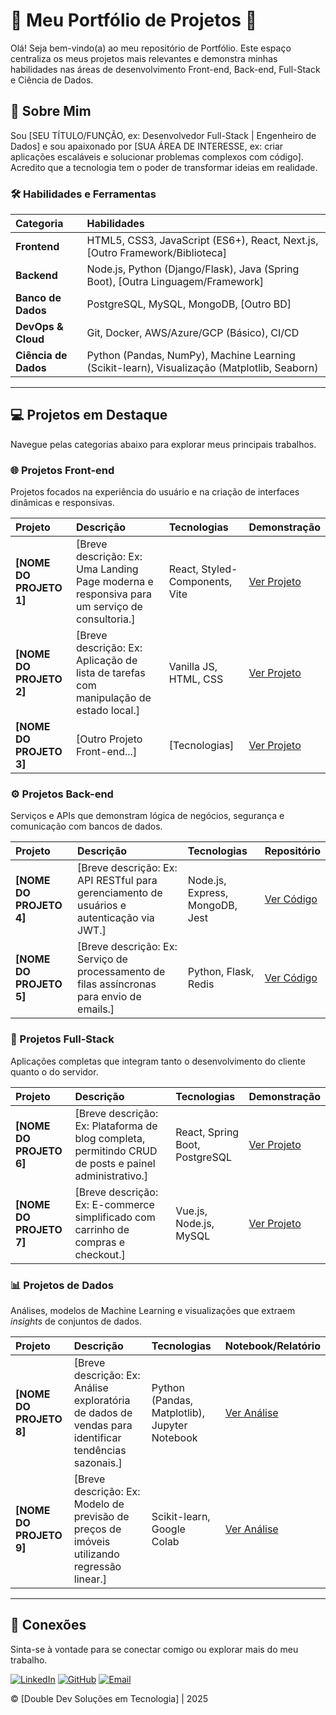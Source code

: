 # 🚀 Meu Portfólio de Projetos 🚀

Olá! Seja bem-vindo(a) ao meu repositório de Portfólio. Este espaço centraliza os meus projetos mais relevantes e demonstra minhas habilidades nas áreas de desenvolvimento Front-end, Back-end, Full-Stack e Ciência de Dados.

## 🌟 Sobre Mim

Sou [SEU TÍTULO/FUNÇÃO, ex: Desenvolvedor Full-Stack | Engenheiro de Dados] e sou apaixonado por [SUA ÁREA DE INTERESSE, ex: criar aplicações escaláveis e solucionar problemas complexos com código]. Acredito que a tecnologia tem o poder de transformar ideias em realidade.

### 🛠️ Habilidades e Ferramentas

| Categoria | Habilidades |
| :--- | :--- |
| **Frontend** | HTML5, CSS3, JavaScript (ES6+), React, Next.js, [Outro Framework/Biblioteca] |
| **Backend** | Node.js, Python (Django/Flask), Java (Spring Boot), [Outra Linguagem/Framework] |
| **Banco de Dados** | PostgreSQL, MySQL, MongoDB, [Outro BD] |
| **DevOps & Cloud** | Git, Docker, AWS/Azure/GCP (Básico), CI/CD |
| **Ciência de Dados** | Python (Pandas, NumPy), Machine Learning (Scikit-learn), Visualização (Matplotlib, Seaborn) |

---

## 💻 Projetos em Destaque

Navegue pelas categorias abaixo para explorar meus principais trabalhos.

### 🌐 Projetos Front-end

Projetos focados na experiência do usuário e na criação de interfaces dinâmicas e responsivas.

| Projeto | Descrição | Tecnologias | Demonstração |
| :--- | :--- | :--- | :--- |
| **[NOME DO PROJETO 1]** | [Breve descrição: Ex: Uma Landing Page moderna e responsiva para um serviço de consultoria.] | React, Styled-Components, Vite | [Ver Projeto](LINK_PARA_DEMONSTRACAO) |
| **[NOME DO PROJETO 2]** | [Breve descrição: Ex: Aplicação de lista de tarefas com manipulação de estado local.] | Vanilla JS, HTML, CSS | [Ver Projeto](LINK_PARA_DEMONSTRACAO) |
| **[NOME DO PROJETO 3]** | [Outro Projeto Front-end...] | [Tecnologias] | [Ver Projeto](LINK_PARA_DEMONSTRACAO) |

### ⚙️ Projetos Back-end

Serviços e APIs que demonstram lógica de negócios, segurança e comunicação com bancos de dados.

| Projeto | Descrição | Tecnologias | Repositório |
| :--- | :--- | :--- | :--- |
| **[NOME DO PROJETO 4]** | [Breve descrição: Ex: API RESTful para gerenciamento de usuários e autenticação via JWT.] | Node.js, Express, MongoDB, Jest | [Ver Código](LINK_PARA_REPOSITORIO_DO_PROJETO) |
| **[NOME DO PROJETO 5]** | [Breve descrição: Ex: Serviço de processamento de filas assíncronas para envio de emails.] | Python, Flask, Redis | [Ver Código](LINK_PARA_REPOSITORIO_DO_PROJETO) |

### 🔨 Projetos Full-Stack

Aplicações completas que integram tanto o desenvolvimento do cliente quanto o do servidor.

| Projeto | Descrição | Tecnologias | Demonstração |
| :--- | :--- | :--- | :--- |
| **[NOME DO PROJETO 6]** | [Breve descrição: Ex: Plataforma de blog completa, permitindo CRUD de posts e painel administrativo.] | React, Spring Boot, PostgreSQL | [Ver Projeto](LINK_PARA_DEMONSTRACAO_OU_REPOSITORIO) |
| **[NOME DO PROJETO 7]** | [Breve descrição: Ex: E-commerce simplificado com carrinho de compras e checkout.] | Vue.js, Node.js, MySQL | [Ver Projeto](LINK_PARA_DEMONSTRACAO_OU_REPOSITORIO) |

### 📊 Projetos de Dados

Análises, modelos de Machine Learning e visualizações que extraem *insights* de conjuntos de dados.

| Projeto | Descrição | Tecnologias | Notebook/Relatório |
| :--- | :--- | :--- | :--- |
| **[NOME DO PROJETO 8]** | [Breve descrição: Ex: Análise exploratória de dados de vendas para identificar tendências sazonais.] | Python (Pandas, Matplotlib), Jupyter Notebook | [Ver Análise](LINK_PARA_REPOSITORIO_DO_NOTEBOOK) |
| **[NOME DO PROJETO 9]** | [Breve descrição: Ex: Modelo de previsão de preços de imóveis utilizando regressão linear.] | Scikit-learn, Google Colab | [Ver Análise](LINK_PARA_REPOSITORIO_DO_NOTEBOOK) |

---

## 🤝 Conexões

Sinta-se à vontade para se conectar comigo ou explorar mais do meu trabalho.

[![LinkedIn](https://img.shields.io/badge/LinkedIn-0077B5?style=for-the-badge&logo=linkedin&logoColor=white)](LINK_DO_SEU_LINKEDIN)
[![GitHub](https://img.shields.io/badge/GitHub-100000?style=for-the-badge&logo=github&logoColor=white)](LINK_DO_SEU_PERFIL_GITHUB)
[![Email](https://img.shields.io/badge/Email-D14836?style=for-the-badge&logo=gmail&logoColor=white)](mailto:SEU_EMAIL@exemplo.com)

&copy; [Double Dev Soluções em Tecnologia] | 2025
